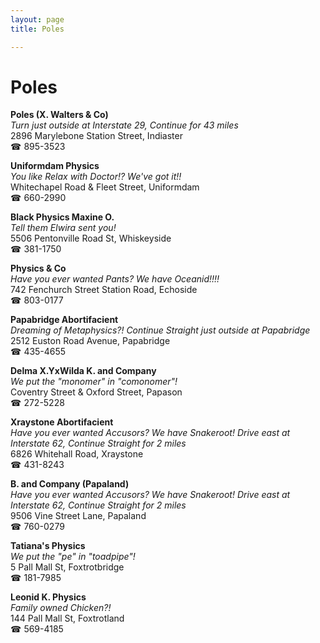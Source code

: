 ```yaml
---
layout: page 
title: Poles

---
```



# Poles


 **Poles (X. Walters & Co)**  
_Turn just outside at Interstate 29, Continue for 43 miles_  
2896 Marylebone Station Street, Indiaster  
☎ 895-3523

**Uniformdam Physics**  
_You like Relax with Doctor!? We've got it!!_  
Whitechapel Road & Fleet Street, Uniformdam  
☎ 660-2990

**Black Physics Maxine O.**  
_Tell them Elwira sent you!_  
5506 Pentonville Road St, Whiskeyside  
☎ 381-1750

**Physics & Co**  
_Have you ever wanted Pants? We have Oceanid!!!!_  
742 Fenchurch Street Station Road, Echoside  
☎ 803-0177

**Papabridge Abortifacient**  
_Dreaming of Metaphysics?! 
Continue Straight just outside at Papabridge_  
2512 Euston Road Avenue, Papabridge  
☎ 435-4655

**Delma X.YxWilda K. and Company**  
_We put the "monomer" in "comonomer"!_  
Coventry Street & Oxford Street, Papason  
☎ 272-5228

**Xraystone Abortifacient**  
_Have you ever wanted Accusors? We have Snakeroot! 
Drive east at Interstate 62, Continue Straight for 2 miles_  
6826 Whitehall Road, Xraystone  
☎ 431-8243

**B. and Company (Papaland)**  
_Have you ever wanted Accusors? We have Snakeroot! 
Drive east at Interstate 62, Continue Straight for 2 miles_  
9506 Vine Street Lane, Papaland  
☎ 760-0279

**Tatiana's Physics**  
_We put the "pe" in "toadpipe"!_  
5 Pall Mall St, Foxtrotbridge  
☎ 181-7985

**Leonid K. Physics**  
_Family owned Chicken?!_  
144 Pall Mall St, Foxtrotland  
☎ 569-4185

